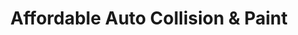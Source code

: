---
title: "Affordable Auto Collision & Paint"
url: /hopewell/affordable-auto-collision-and-paint/
shop: car repair
---